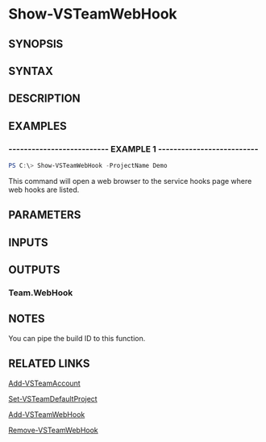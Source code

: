 <!-- #include "./common/header.md" -->

# Show-VSTeamWebHook

## SYNOPSIS

<!-- #include "./synopsis/Show-VSTeamWebHook.md" -->

## SYNTAX

## DESCRIPTION

<!-- #include "./synopsis/Show-VSTeamWebHook.md" -->

## EXAMPLES

### -------------------------- EXAMPLE 1 --------------------------

```PowerShell
PS C:\> Show-VSTeamWebHook -ProjectName Demo
```

This command will open a web browser to the service hooks page where web hooks are listed.

## PARAMETERS

<!-- #include "./params/projectName.md" -->

## INPUTS

## OUTPUTS

### Team.WebHook

## NOTES

You can pipe the build ID to this function.

## RELATED LINKS

[Add-VSTeamAccount](Add-VSTeamAccount.md)

[Set-VSTeamDefaultProject](Set-VSTeamDefaultProject.md)

[Add-VSTeamWebHook](Add-VSTeamWebHook.md)

[Remove-VSTeamWebHook](Remove-VSTeamWebHook.md)